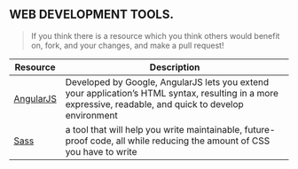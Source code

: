## WEB DEVELOPMENT TOOLS.


> If you think there is a resource which you think others would benefit on, fork, and your changes, and make a pull request!

| Resource                                                                                                                                                     | Description                                                                                                                                                                                                                                                                              |
| ------------------------------------------------------------------------------------------------------------------------------------------------------------ | ---------------------------------------------------------------------------------------------------------------------------------------------------------------------------------------------------------------------------------------------------------------------------------------- |
| [AngularJS](https://angularjs.org/)                                                                                                          | Developed by Google, AngularJS lets you extend your application’s HTML syntax, resulting in a more expressive, readable, and quick to develop environment                                        |
| [Sass](https://sass-lang.com/)                                                                                                                      | a tool that will help you write maintainable, future-proof code, all while reducing the amount of CSS you have to write                                           |

